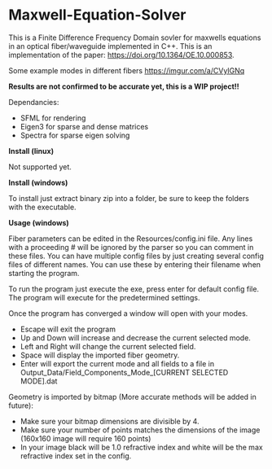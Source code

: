 # Maxwell-Equation-Solver

This is a Finite Difference Frequency Domain sovler for maxwells equations in an optical fiber/waveguide implemented in C++. This is an implementation of the paper: https://doi.org/10.1364/OE.10.000853.

Some example modes in different fibers https://imgur.com/a/CVyIGNq

**Results are not confirmed to be accurate yet, this is a WIP project!!**

Dependancies:
- SFML for rendering
- Eigen3 for sparse and dense matrices
- Spectra for sparse eigen solving

**Install (linux)**

Not supported yet.

**Install (windows)**

To install just extract binary zip into a folder, be sure to keep the folders with the executable.

**Usage (windows)**

Fiber parameters can be edited in the Resources/config.ini file. Any lines with a proceeding # will be ignored by the parser so you can comment in these files. You can have multiple config files by just creating several config files of different names. You can use these by entering their filename when starting the program.

To run the program just execute the exe, press enter for default config file. The program will execute for the predetermined settings.

Once the program has converged a window will open with your modes.
- Escape will exit the program
- Up and Down will increase and decrease the current selected mode.
- Left and Right will change the current selected field.
- Space will display the imported fiber geometry.
- Enter will export the current mode and all fields to a file in Output_Data/Field_Components_Mode_[CURRENT SELECTED MODE].dat

Geometry is imported by bitmap (More accurate methods will be added in future):
- Make sure your bitmap dimensions are divisible by 4.
- Make sure your number of points matches the dimensions of the image (160x160 image will require 160 points)
- In your image black will be 1.0 refractive index and white will be the max refractive index set in the config.
